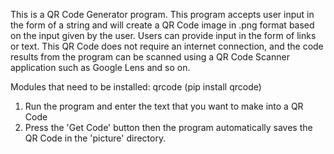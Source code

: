 This is a QR Code Generator program.
This program accepts user input in the form of a string and will create a QR Code image in .png format based on the input given by the user.
Users can provide input in the form of links or text.
This QR Code does not require an internet connection, and the code results from the program can be scanned using a QR Code Scanner application such as Google Lens and so on.

Modules that need to be installed: qrcode (pip install qrcode)

1.	Run the program and enter the text that you want to make into a QR Code
2.	Press the 'Get Code' button then the program automatically saves the QR Code in the 'picture' directory.

